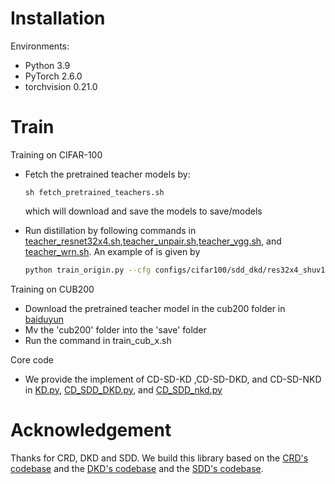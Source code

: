 # Installation

Environments:

- Python 3.9
- PyTorch 2.6.0
- torchvision 0.21.0

# Train

Training on CIFAR-100

- Fetch the pretrained teacher models by:
    ```angular2html
    sh fetch_pretrained_teachers.sh
    ```
  which will download and save the models to save/models

- Run distillation by following commands in [teacher_resnet32x4.sh](teacher_resnet32x4.sh),[teacher_unpair.sh](teacher_unpair.sh),[teacher_vgg.sh](teacher_vgg.sh), and [teacher_wrn.sh](teacher_wrn.sh). An example of is given by
  ```bash
  python train_origin.py --cfg configs/cifar100/sdd_dkd/res32x4_shuv1.yaml --gpu 1 --M [1,2,4]
  ```

Training on CUB200
- Download the pretrained teacher model in the cub200 folder in [baiduyun](https://pan.baidu.com/s/1uxyG3ZZO67i_dbXwuFB2yQ?pwd=bzc6)
- Mv the 'cub200' folder into the 'save' folder
- Run the command in train_cub_x.sh

Core code
- We provide the implement of CD-SD-KD ,CD-SD-DKD, and CD-SD-NKD in [KD.py](mdistiller%2Fdistillers%2FKD.py), [CD_SDD_DKD.py](mdistiller%2Fdistillers%2FSDD_DKD.py), and [CD_SDD_nkd.py](mdistiller%2Fdistillers%2FSDD_nkd.py)

# Acknowledgement
Thanks for CRD, DKD and SDD. We build this library based on the [CRD's codebase](https://github.com/HobbitLong/RepDistiller) and the [DKD's codebase](https://github.com/megvii-research/mdistiller) and the [SDD's codebase](https://github.com/shicaiwei123/SDD-CVPR2024).
